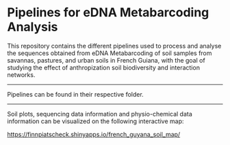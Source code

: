 # Pipelines for eDNA Metabarcoding Analysis



This repository contains the different pipelines used to process and analyse the sequences obtained from eDNA Metabarcoding of soil samples from savannas, pastures, and urban soils in French Guiana, with the goal of studying the effect of anthropization soil biodiversity and interaction networks.

---
Pipelines can be found in their respective folder.

--- 

Soil plots, sequencing data information and physio-chemical data information can be visualized on the following interactive map:

https://finnpiatscheck.shinyapps.io/french_guyana_soil_map/





